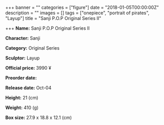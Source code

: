+++
banner = ""
categories = ["figure"]
date = "2018-01-05T00:00:00Z"
description = ""
images = []
tags = ["onepiece", "portrait of pirates", "Layup"]
title = "Sanji P.O.P Original Series II"

+++
**Name:** Sanji P.O.P Original Series II

**Character:** Sanji

**Category:** Original Series

**Sculptor:** Layup

**Official price:** 3990 ¥

**Preorder date:**

**Release date:** Oct-04

**Height:** 21 (cm)

**Weight:** 410 (g)

**Box size:** 27.9 x 18.8 x 12.1 (cm)